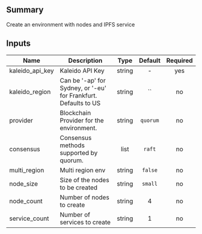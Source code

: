 ## Summary

Create an environment with nodes and IPFS service

## Inputs

| Name | Description | Type | Default | Required |
|------|-------------|:----:|:-----:|:-----:|
| kaleido_api_key | Kaleido API Key | string | - | yes |
| kaleido_region | Can be '-ap' for Sydney, or '-eu' for Frankfurt. Defaults to US | string | `` | no |
| provider | Blockchain Provider for the environment. | string | `quorum` | no |
| consensus | Consensus methods supported by quorum. | list | `raft` | no |
| multi_region | Multi region env | string | `false` | no |
| node_size | Size of the nodes to be created | string | `small` | no |
| node_count | Number of nodes to create | string | 4 | no |
| service_count | Number of services to create | string | 1 | no |
